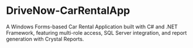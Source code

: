 # DriveNow-CarRentalApp
A Windows Forms-based Car Rental Application built with C# and .NET Framework, featuring multi-role access, SQL Server integration, and report generation with Crystal Reports.
